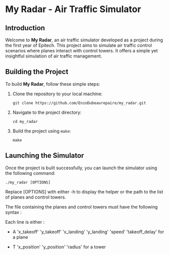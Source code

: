 # My Radar - Air Traffic Simulator

## Introduction

Welcome to **My Radar**, an air traffic simulator developed as a project during the first year of Epitech. This project aims to simulate air traffic control scenarios where planes interact with control towers. It offers a simple yet insightful simulation of air traffic management.

## Building the Project

To build **My Radar**, follow these simple steps:

1. Clone the repository to your local machine:

    ```
    git clone https://github.com/EnzoDubeaurepaire/my_radar.git
    ```

2. Navigate to the project directory:

    ```
    cd my_radar
    ```

3. Build the project using `make`:

    ```
    make
    ```

## Launching the Simulator

Once the project is built successfully, you can launch the simulator using the following command:

```
./my_radar [OPTIONS]
```
Replace [OPTIONS] with either -h to display the helper or the path to the list of planes and control towers.

The file containing the planes and control towers must have the following syntax :

  Each line is either :
  * A 'x_takeoff' 'y_takeoff' 'x_landing' 'y_landing' 'speed' 'takeoff_delay'
    for a plane
    
  * T 'x_position' 'y_position' 'radius'
    for a tower
